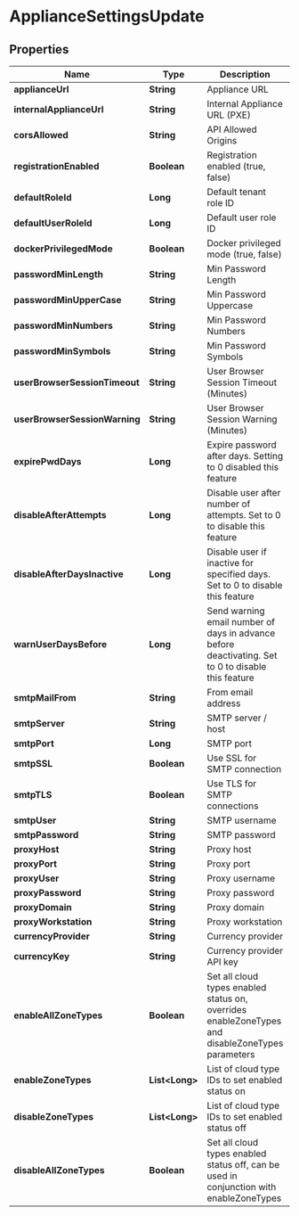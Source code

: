 

# ApplianceSettingsUpdate

## Properties

Name | Type | Description | Notes
------------ | ------------- | ------------- | -------------
**applianceUrl** | **String** | Appliance URL |  [optional]
**internalApplianceUrl** | **String** | Internal Appliance URL (PXE) |  [optional]
**corsAllowed** | **String** | API Allowed Origins |  [optional]
**registrationEnabled** | **Boolean** | Registration enabled (true, false) |  [optional]
**defaultRoleId** | **Long** | Default tenant role ID |  [optional]
**defaultUserRoleId** | **Long** | Default user role ID |  [optional]
**dockerPrivilegedMode** | **Boolean** | Docker privileged mode (true, false) |  [optional]
**passwordMinLength** | **String** | Min Password Length |  [optional]
**passwordMinUpperCase** | **String** | Min Password Uppercase |  [optional]
**passwordMinNumbers** | **String** | Min Password Numbers |  [optional]
**passwordMinSymbols** | **String** | Min Password Symbols |  [optional]
**userBrowserSessionTimeout** | **String** | User Browser Session Timeout (Minutes) |  [optional]
**userBrowserSessionWarning** | **String** | User Browser Session Warning (Minutes) |  [optional]
**expirePwdDays** | **Long** | Expire password after days. Setting to 0 disabled this feature |  [optional]
**disableAfterAttempts** | **Long** | Disable user after number of attempts. Set to 0 to disable this feature |  [optional]
**disableAfterDaysInactive** | **Long** | Disable user if inactive for specified days. Set to 0 to disable this feature |  [optional]
**warnUserDaysBefore** | **Long** | Send warning email number of days in advance before deactivating. Set to 0 to disable this feature |  [optional]
**smtpMailFrom** | **String** | From email address |  [optional]
**smtpServer** | **String** | SMTP server / host |  [optional]
**smtpPort** | **Long** | SMTP port |  [optional]
**smtpSSL** | **Boolean** | Use SSL for SMTP connection |  [optional]
**smtpTLS** | **Boolean** | Use TLS for SMTP connections |  [optional]
**smtpUser** | **String** | SMTP username |  [optional]
**smtpPassword** | **String** | SMTP password |  [optional]
**proxyHost** | **String** | Proxy host |  [optional]
**proxyPort** | **String** | Proxy port |  [optional]
**proxyUser** | **String** | Proxy username |  [optional]
**proxyPassword** | **String** | Proxy password |  [optional]
**proxyDomain** | **String** | Proxy domain |  [optional]
**proxyWorkstation** | **String** | Proxy workstation |  [optional]
**currencyProvider** | **String** | Currency provider |  [optional]
**currencyKey** | **String** | Currency provider API key |  [optional]
**enableAllZoneTypes** | **Boolean** | Set all cloud types enabled status on, overrides enableZoneTypes and disableZoneTypes parameters |  [optional]
**enableZoneTypes** | **List&lt;Long&gt;** | List of cloud type IDs to set enabled status on |  [optional]
**disableZoneTypes** | **List&lt;Long&gt;** | List of cloud type IDs to set enabled status off |  [optional]
**disableAllZoneTypes** | **Boolean** | Set all cloud types enabled status off, can be used in conjunction with enableZoneTypes |  [optional]



